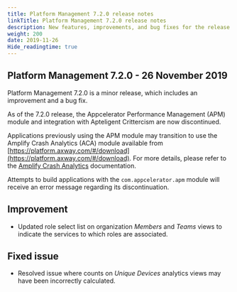 ```yaml
---
title: Platform Management 7.2.0 release notes
linkTitle: Platform Management 7.2.0 release notes
description: New features, improvements, and bug fixes for the release.
weight: 200
date: 2019-11-26
Hide_readingtime: true
---
```


## Platform Management 7.2.0 - 26 November 2019

Platform Management 7.2.0 is a minor release, which includes an improvement and a bug fix.

As of the 7.2.0 release, the Appcelerator Performance Management (APM) module and integration with Apteligent Crittercism are now discontinued.

Applications previously using the APM module may transition to use the Amplify Crash Analytics (ACA) module available from [https://platform.axway.com/#/download](https://platform.axway.com/#/download). For more details, please refer to the [Amplify Crash Analytics](https://docs.axway.com/bundle/Amplify_Appcelerator_Services_allOS_en/page/amplify_crash_analytics.html) documentation.

Attempts to build applications with the `com.appcelerator.apm` module will receive an error message regarding its discontinuation.

## Improvement

* Updated role select list on organization _Members_ and _Teams_ views to indicate the services to which roles are associated.

## Fixed issue

* Resolved issue where counts on _Unique Devices_ analytics views may have been incorrectly calculated.
